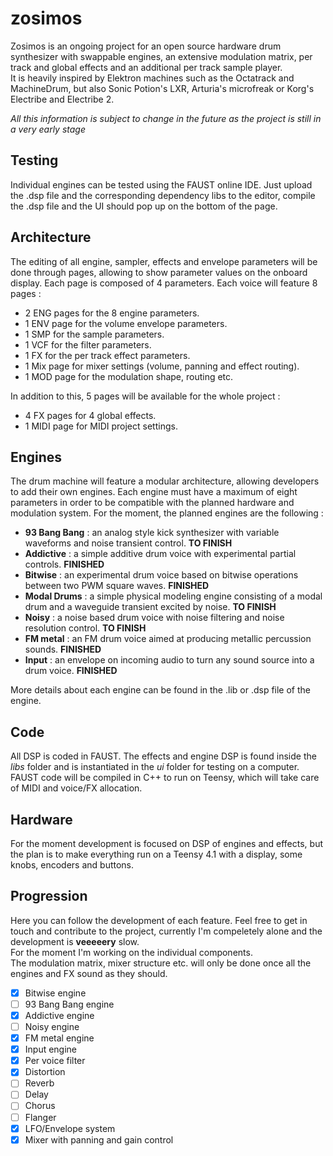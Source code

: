 # zosimos
Zosimos is an ongoing project for an open source hardware drum synthesizer with swappable engines, an extensive modulation matrix, per track and global effects and an additional per track sample player.  
It is heavily inspired by Elektron machines such as the Octatrack and MachineDrum, but also Sonic Potion's LXR, Arturia's microfreak or Korg's Electribe and Electribe 2.

*All this information is subject to change in the future as the project is still in a very early stage*  

## Testing
Individual engines can be tested using the FAUST online IDE.
Just upload the .dsp file and the corresponding dependency libs to the editor, compile the .dsp file and the UI should pop up on the bottom of the page.

## Architecture
The editing of all engine, sampler, effects and envelope parameters will be done through pages, allowing to show parameter values on the onboard display.
Each page is composed of 4 parameters.
Each voice will feature 8 pages :
- 2 ENG pages for the 8 engine parameters.
- 1 ENV page for the volume envelope parameters.
- 1 SMP for the sample parameters.
- 1 VCF for the filter parameters.
- 1 FX for the per track effect parameters.
- 1 Mix page for mixer settings (volume, panning and effect routing).
- 1 MOD page for the modulation shape, routing etc.

In addition to this, 5 pages will be available for the whole project :
- 4 FX pages for 4 global effects.
- 1 MIDI page for MIDI project settings.

## Engines

The drum machine will feature a modular architecture, allowing developers to add their own engines.
Each engine must have a maximum of eight parameters in order to be compatible with the planned hardware and modulation system.
For the moment, the planned engines are the following :
 - **93 Bang Bang** : an analog style kick synthesizer with variable waveforms and noise transient control. **TO FINISH**
 - **Addictive** : a simple additive drum voice with experimental partial controls. **FINISHED**
 - **Bitwise** : an experimental drum voice based on bitwise operations between two PWM square waves. **FINISHED**
 - **Modal Drums** : a simple physical modeling engine consisting of a modal drum and a waveguide transient excited by noise. **TO FINISH**
 - **Noisy** : a noise based drum voice with noise filtering and noise resolution control. **TO FINISH**
 - **FM metal** : an FM drum voice aimed at producing metallic percussion sounds. **FINISHED**
 - **Input** : an envelope on incoming audio to turn any sound source into a drum voice. **FINISHED**

More details about each engine can be found in the .lib or .dsp file of the engine.

## Code

All DSP is coded in FAUST. The effects and engine DSP is found inside the *libs* folder and is instantiated in the *ui* folder for testing on a computer.  
FAUST code will be compiled in C++ to run on Teensy, which will take care of MIDI and voice/FX allocation.

## Hardware

For the moment development is focused on DSP of engines and effects, but the plan is to make everything run on a Teensy 4.1 with a display, some knobs, encoders and buttons.

## Progression

Here you can follow the development of each feature. Feel free to get in touch and contribute to the project, currently I'm compeletely alone and the development is **veeeeery** slow.  
For the moment I'm working on the individual components.  
The modulation matrix, mixer structure etc. will only be done once all the engines and FX sound as they should.

- [x] Bitwise engine
- [ ] 93 Bang Bang engine
- [x] Addictive engine
- [ ] Noisy engine
- [x] FM metal engine
- [x] Input engine
- [x] Per voice filter
- [x] Distortion
- [ ] Reverb
- [ ] Delay
- [ ] Chorus
- [ ] Flanger
- [x] LFO/Envelope system
- [x] Mixer with panning and gain control
